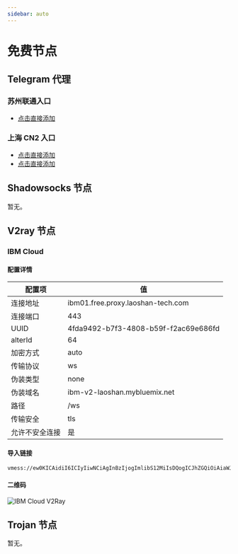 ```yaml
---
sidebar: auto
---
```


# 免费节点

## Telegram 代理

### 苏州联通入口

- [点击直接添加](https://t.me/proxy?server=ml3.laoshan-tech.tk&port=10628&secret=5daa931e60deaa03a0288dee0bdc7ae0)

### 上海 CN2 入口

- [点击直接添加](https://t.me/proxy?server=ml2.laoshan-tech.tk&port=21233&secret=5daa931e60deaa03a0288dee0bdc7ae0)
- [点击直接添加](https://t.me/proxy?server=ml2.laoshan-tech.tk&port=21234&secret=5daa931e60deaa03a0288dee0bdc7ae0)

## Shadowsocks 节点

暂无。

## V2ray 节点

### IBM Cloud

#### 配置详情

| 配置项         | 值                                   |
| -------------- | ------------------------------------ |
| 连接地址       | ibm01.free.proxy.laoshan-tech.com    |
| 连接端口       | 443                                  |
| UUID           | 4fda9492-b7f3-4808-b59f-f2ac69e686fd |
| alterId        | 64                                   |
| 加密方式       | auto                                 |
| 传输协议       | ws                                   |
| 伪装类型       | none                                 |
| 伪装域名       | ibm-v2-laoshan.mybluemix.net         |
| 路径           | /ws                                  |
| 传输安全       | tls                                  |
| 允许不安全连接 | 是                                   |


#### 导入链接
```
vmess://ew0KICAidiI6ICIyIiwNCiAgInBzIjogImlibS12MiIsDQogICJhZGQiOiAiaWJtMDEuZnJlZS5wcm94eS5sYW9zaGFuLXRlY2guY29tIiwNCiAgInBvcnQiOiAiNDQzIiwNCiAgImlkIjogIjRmZGE5NDkyLWI3ZjMtNDgwOC1iNTlmLWYyYWM2OWU2ODZmZCIsDQogICJhaWQiOiAiNjQiLA0KICAibmV0IjogIndzIiwNCiAgInR5cGUiOiAibm9uZSIsDQogICJob3N0IjogImlibS12Mi1sYW9zaGFuLm15Ymx1ZW1peC5uZXQiLA0KICAicGF0aCI6ICIvd3MiLA0KICAidGxzIjogInRscyINCn0=
```

#### 二维码

![IBM Cloud V2Ray](https://www.qrcoder.co.uk/api/v1/?type=svg&text=vmess://ew0KICAidiI6ICIyIiwNCiAgInBzIjogImlibS12MiIsDQogICJhZGQiOiAiaWJtMDEuZnJlZS5wcm94eS5sYW9zaGFuLXRlY2guY29tIiwNCiAgInBvcnQiOiAiNDQzIiwNCiAgImlkIjogIjRmZGE5NDkyLWI3ZjMtNDgwOC1iNTlmLWYyYWM2OWU2ODZmZCIsDQogICJhaWQiOiAiNjQiLA0KICAibmV0IjogIndzIiwNCiAgInR5cGUiOiAibm9uZSIsDQogICJob3N0IjogImlibS12Mi1sYW9zaGFuLm15Ymx1ZW1peC5uZXQiLA0KICAicGF0aCI6ICIvd3MiLA0KICAidGxzIjogInRscyINCn0=)

## Trojan 节点

暂无。